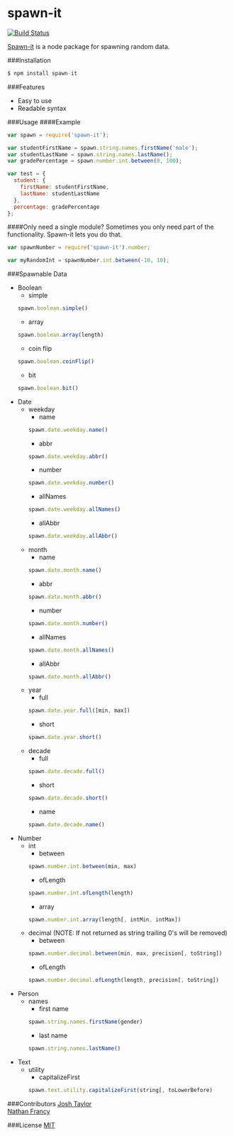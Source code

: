 # spawn-it
[![Build Status](https://travis-ci.org/jrtnq514/spawn-it.svg?branch=master)](https://travis-ci.org/jrtnq514/spawn-it)


[Spawn-it](https://github.com/jrtnq514/spawn-it) is a node package for spawning random data.

###Installation
```javascript
$ npm install spawn-it
```
###Features
* Easy to use
* Readable syntax

###Usage
####Example
```javascript
var spawn = require('spawn-it');

var studentFirstName = spawn.string.names.firstName('male');
var studentLastName = spawn.string.names.lastName();
var gradePercentage = spawn.number.int.between(0, 100);

var test = {
  student: {
    firstName: studentFirstName,
    lastName: studentLastName
  },
  percentage: gradePercentage
};
```
####Only need a single module?
Sometimes you only need part of the functionality. Spawn-it lets you do that.
```javascript
var spawnNumber = require('spawn-it').number;

var myRandomInt = spawnNumber.int.between(-10, 10);
```

###Spawnable Data
* Boolean
  * simple
  ```javascript
  spawn.boolean.simple()
  ```
  * array
  ```javascript
  spawn.boolean.array(length)
  ```
  * coin flip
  ```javascript
  spawn.boolean.coinFlip()
  ```
  * bit
  ```javascript
  spawn.boolean.bit()
  ```
* Date
  * weekday
    * name
    ```javascript
    spawn.date.weekday.name()
    ```
    * abbr
    ```javascript
    spawn.date.weekday.abbr()
    ```
    * number
    ```javascript
    spawn.date.weekday.number()
    ```
    * allNames
    ```javascript
    spawn.date.weekday.allNames()
    ```
    * allAbbr
    ```javascript
    spawn.date.weekday.allAbbr()
    ```
  * month
    * name
    ```javascript
    spawn.date.month.name()
    ```
    * abbr
    ```javascript
    spawn.date.month.abbr()
    ```
    * number
    ```javascript
    spawn.date.month.number()
    ```
    * allNames
    ```javascript
    spawn.date.month.allNames()
    ```
    * allAbbr
    ```javascript
    spawn.date.month.allAbbr()
    ```
  * year
    * full
    ```javascript
    spawn.date.year.full([min, max])
    ```
    * short
    ```javascript
    spawn.date.year.short()
    ```
  * decade
    * full
    ```javascript
    spawn.date.decade.full()
    ```
    * short
    ```javascript
    spawn.date.decade.short()
    ```
    * name
    ```javascript
    spawn.date.decade.name()
    ```
* Number
  * int
    * between 
    ```javascript
    spawn.number.int.between(min, max)
    ```
    * ofLength
    ```javascript
    spawn.number.int.ofLength(length)
    ```
    * array
    ```javascript
    spawn.number.int.array(length[, intMin, intMax])
    ```
  * decimal (NOTE: If not returned as string trailing 0's will be removed)
    * between
    ```javascript
    spawn.number.decimal.between(min, max, precision[, toString])
    ```
    * ofLength
    ```javascript
    spawn.number.decimal.ofLength(length, precision[, toString])
    ```
* Person
  * names 
    * first name
    ```javascript
    spawn.string.names.firstName(gender)
    ```
    * last name
    ```javascript
    spawn.string.names.lastName()
    ```
* Text
  * utility 
    * capitalizeFirst
    ```javascript
    spawn.text.utility.capitalizeFirst(string[, toLowerBefore)
    ```
    
###Contributors
[Josh Taylor](https://github.com/jrtnq514)  
[Nathan Francy](https://github.com/nathanfrancy)  

###License
[MIT](https://github.com/jrtnq514/spawn-it/blob/master/LICENSE)
